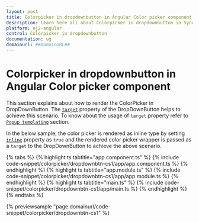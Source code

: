 ```yaml
---
layout: post
title: Colorpicker in dropdownbutton in Angular Color picker component | Syncfusion
description: Learn here all about Colorpicker in dropdownbutton in Syncfusion Angular Color picker component of Syncfusion Essential JS 2 and more.
platform: ej2-angular
control: Colorpicker in dropdownbutton 
documentation: ug
domainurl: ##DomainURL##
---
```


# Colorpicker in dropdownbutton in Angular Color picker component

This section explains about how to render the ColorPicker in DropDownButton. The
[`target`](https://ej2.syncfusion.com/angular/documentation/api/drop-down-button#target) property of the DropDownButton helps to achieve this scenario. To know about the usage of `target` property refer to [`Popup templating`](./../../drop-down-button/popup-items#popup-templating) section.

In the below sample, the color picker is rendered as inline type by setting [`inline`](https://ej2.syncfusion.com/angular/documentation/api/color-picker#inline) property as `true` and the rendered color picker wrapper is passed as a `target` to the DropDownButton to achieve the above scenario.

{% tabs %}
{% highlight ts tabtitle="app.component.ts" %}
{% include code-snippet/colorpicker/dropdownbtn-cs1/app/app.component.ts %}
{% endhighlight %}
{% highlight ts tabtitle="app.module.ts" %}
{% include code-snippet/colorpicker/dropdownbtn-cs1/app/app.module.ts %}
{% endhighlight %}
{% highlight ts tabtitle="main.ts" %}
{% include code-snippet/colorpicker/dropdownbtn-cs1/app/main.ts %}
{% endhighlight %}
{% endtabs %}
  
{% previewsample "page.domainurl/code-snippet/colorpicker/dropdownbtn-cs1" %}
